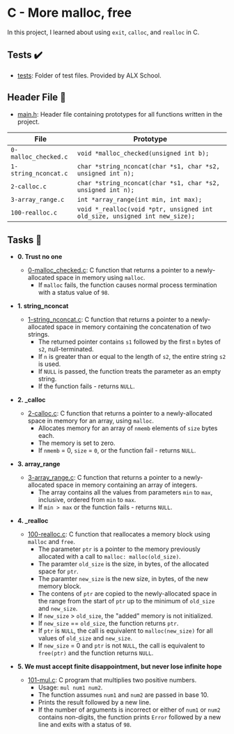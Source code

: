 # C - More malloc, free

In this project, I learned about using `exit`, `calloc`, and `realloc` in C.

## Tests :heavy_check_mark:

- [tests](./tests): Folder of test files. Provided by ALX School.

## Header File :file_folder:

- [main.h](./main.h): Header file containing prototypes for all functions written in
  the project.

| File                 | Prototype                                                                  |
| -------------------- | -------------------------------------------------------------------------- |
| `0-malloc_checked.c` | `void *malloc_checked(unsigned int b);`                                    |
| `1-string_nconcat.c` | `char *string_nconcat(char *s1, char *s2, unsigned int n);`                |
| `2-calloc.c`         | `char *string_nconcat(char *s1, char *s2, unsigned int n);`                |
| `3-array_range.c`    | `int *array_range(int min, int max);`                                      |
| `100-realloc.c`      | `void *_realloc(void *ptr, unsigned int old_size, unsigned int new_size);` |

## Tasks :page_with_curl:

- **0. Trust no one**

  - [0-malloc_checked.c](./0-malloc_checked.c): C function that returns a
    pointer to a newly-allocated space in memory using `malloc`.
    - If `malloc` fails, the function causes normal process termination with a status value
      of `98`.

- **1. string_nconcat**

  - [1-string_nconcat.c](./1-string_nconcat.c): C function that returns a pointer to a
    newly-allocated space in memory containing the concatenation of two strings.
    - The returned pointer contains `s1` followed by the first `n` bytes
      of `s2`, null-terminated.
    - If `n` is greater than or equal to the length of `s2`, the entire string `s2` is used.
    - If `NULL` is passed, the function treats the parameter as an empty string.
    - If the function fails - returns `NULL`.

- **2. \_calloc**

  - [2-calloc.c](./2-calloc.c): C function that returns a pointer to a newly-allocated space
    in memory for an array, using `malloc`.
    - Allocates memory for an array of `nmemb` elements of `size` bytes each.
    - The memory is set to zero.
    - If `nmemb` = 0, `size` = `0`, or the function fail - returns `NULL`.

- **3. array_range**

  - [3-array_range.c](./3-array_range.c): C function that returns a pointer to a
    newly-allocated space in memory containing an array of integers.
    - The array contains all the values from parameters `min` to `max`, inclusive,
      ordered from `min` to `max`.
    - If `min > max` or the function fails - returns `NULL`.

- **4. \_realloc**

  - [100-realloc.c](./100-realloc.c): C function that reallocates a memory block using
    `malloc` and `free`.
    - The parameter `ptr` is a pointer to the memory previously allocated with
      a call to `malloc: malloc(old_size)`.
    - The paramter `old_size` is the size, in bytes, of the allocated space for `ptr`.
    - The paramter `new_size` is the new size, in bytes, of the new memory block.
    - The contens of `ptr` are copied to the newly-allocated space in the range from the
      start of `ptr` up to the minimum of `old_size` and `new_size`.
    - If `new_size` > `old_size`, the "added" memory is not initialized.
    - If `new_size` == `old_size`, the function returns `ptr`.
    - If `ptr` is `NULL`, the call is equivalent to `malloc(new_size)` for all values of
      `old_size` and `new_size`.
    - If `new_size` = 0 and `ptr` is not `NULL`, the call is equivalent to
      `free(ptr)` and the function returns `NULL`.

- **5. We must accept finite disappointment, but never lose infinite hope**
  - [101-mul.c](./101-mul.c): C program that multiplies two positive numbers.
    - Usage: `mul num1 num2`.
    - The function assumes `num1` and `num2` are passed in base 10.
    - Prints the result followed by a new line.
    - If the number of arguments is incorrect or either of `num1` or `num2`
      contains non-digits, the function prints `Error` followed by a new line and
      exits with a status of `98`.
